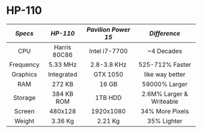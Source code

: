 # HP-110

| *Specs* | *HP-110* | *Pavilion Power 15* | *Difference* |
| :-----: | :------: | :-----------------: | :----------: |
| CPU | Harris 80C86 | Intel i7-7700 | ~4 Decades |
| Frequency | 5.33 MHz | 2.8-3.8 KHz | 525-712% Faster |
| Graphics | Integrated | GTX 1050 | like way better |
| RAM | 272 KB | 16 GB | 59000% Larger |
| Storage | 384 KB ROM | 1TB HDD | 2.6M% Larger & Writeable |
| Screen | 480x128| 1920x1080 | 34% More Pixels | 
| Weight | 3.36 Kg | 2.21 Kg | 35% Lighter | 

